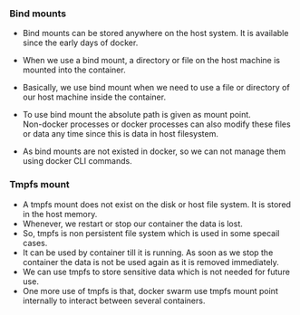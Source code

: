 <!-- wp:heading {"level":3} -->
<h3>Bind mounts</h3>
<!-- /wp:heading -->

<!-- wp:list -->
<ul><li>Bind mounts can be stored anywhere on the host system. It is available since the early days of docker. </li></ul>
<!-- /wp:list -->

<!-- wp:list -->
<ul><li>When we use a bind mount, a directory or file on the host machine is mounted into the container. </li></ul>
<!-- /wp:list -->

<!-- wp:list -->
<ul><li>Basically, we use bind mount when we need to use a file or directory of our host machine inside the container.</li></ul>
<!-- /wp:list -->

<!-- wp:list -->
<ul><li>To use bind mount the absolute path is given as mount point.<br>Non-docker processes or docker processes can also modify these files or data any time since this is data in host filesystem.</li></ul>
<!-- /wp:list -->

<!-- wp:list -->
<ul><li>As bind mounts are not existed in docker, so we can not manage them using docker CLI commands.</li></ul>
<!-- /wp:list -->

<!-- wp:heading {"level":3} -->
<h3>Tmpfs mount</h3>
<!-- /wp:heading -->

<!-- wp:list -->
<ul><li>A tmpfs mount does not exist on the disk or host file system. It is stored in the host memory.</li><li>Whenever, we restart or stop our container the data is lost.</li><li>So, tmpfs is non persistent file system which is used in some specail cases.</li><li>It can be used by container till it is running. As soon as we stop the container the data is not be used again as it is removed immediately.</li><li>We can use tmpfs to store sensitive data which is not needed for future use.</li><li>One more use of tmpfs is that, docker swarm use tmpfs mount point internally to interact between several containers. </li></ul>
<!-- /wp:list -->
